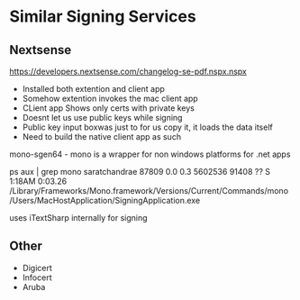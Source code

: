 # Similar Signing Services

## Nextsense
https://developers.nextsense.com/changelog-se-pdf.nspx.nspx

- Installed both extention and client app
- Somehow extention invokes the mac client app
- CLient app Shows only certs with private keys
- Doesnt let us use public keys while signing
- Public key input boxwas just to for us copy it, it loads the data itself
- Need to build the native client app as such

mono-sgen64 - 
mono is a wrapper for non windows platforms for .net apps

ps aux | grep mono 
saratchandrae    87809   0.0  0.3  5602536  91408   ??  S     1:18AM   0:03.26 /Library/Frameworks/Mono.framework/Versions/Current/Commands/mono /Users/MacHostApplication/SigningApplication.exe

uses iTextSharp internally for signing

## Other
- Digicert
- Infocert
- Aruba

